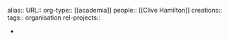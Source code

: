 alias::
URL::
org-type:: [[academia]] 
people:: [[Clive Hamilton]] 
creations:: 
tags:: organisation
rel-projects::

-